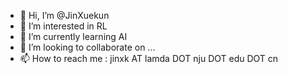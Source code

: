 - 👋 Hi, I’m @JinXuekun
- 👀 I’m interested in RL
- 🌱 I’m currently learning AI 
- 💞️ I’m looking to collaborate on ...
- 📫 How to reach me : jinxk AT lamda DOT nju DOT edu DOT cn

<!---
JinXuekun/JinXuekun is a ✨ special ✨ repository because its `README.md` (this file) appears on your GitHub profile.
You can click the Preview link to take a look at your changes.
--->
